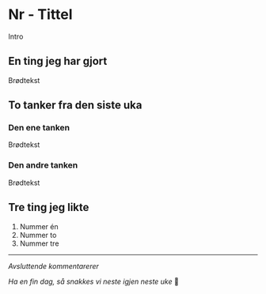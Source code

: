 # Nr - Tittel
Intro

## En ting jeg har gjort
Brødtekst

## To tanker fra den siste uka

### Den ene tanken
Brødtekst

### Den andre tanken
Brødtekst

## Tre ting jeg likte
1. Nummer én
2. Nummer to
3. Nummer tre

---

*Avsluttende kommentarerer*

*Ha en fin dag, så snakkes vi neste igjen neste uke* 👋